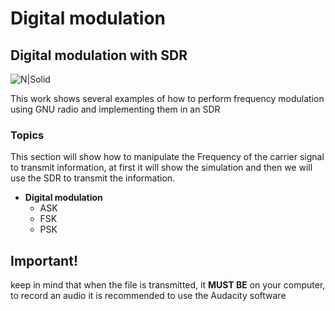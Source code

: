 # Digital modulation
## Digital modulation with SDR

![N|Solid](https://paginawebcarleidysvargas.files.wordpress.com/2020/08/digital-modulation-schemes-ask-fsk-and-psk.png?w=750)

This work shows several examples of how to perform frequency modulation using GNU radio and implementing them in an SDR 

### Topics 
This section will show how to manipulate the Frequency  of the carrier signal to transmit information, at first it will show the simulation and then we will use the SDR to transmit the information.

- **Digital modulation**
    - ASK
    - FSK
    - PSK

## Important!
keep in mind that when the file is transmitted, it **MUST BE** on your computer, to record an audio it is recommended to use the Audacity software
